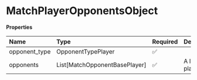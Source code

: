 # MatchPlayerOpponentsObject

**Properties**

| Name          | Type                          | Required | Description       |
| :------------ | :---------------------------- | :------- | :---------------- |
| opponent_type | OpponentTypePlayer            | ✅       |                   |
| opponents     | List[MatchOpponentBasePlayer] | ✅       | A list of players |
